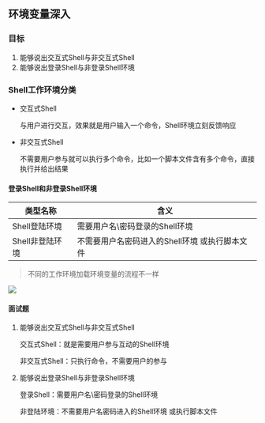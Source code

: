 ## 环境变量深入

### 目标

1. 能够说出交互式Shell与非交互式Shell
2. 能够说出登录Shell与非登录Shell环境

### Shell工作环境分类

+ 交互式Shell

  与用户进行交互，效果就是用户输入一个命令，Shell环境立刻反馈响应

+ 非交互式Shell

  不需要用户参与就可以执行多个命令，比如一个脚本文件含有多个命令，直接执行并给出结果

#### 登录Shell和非登录Shell环境

| 类型名称        | 含义                                           |
| --------------- | ---------------------------------------------- |
| Shell登陆环境   | 需要用户名\密码登录的Shell环境                 |
| Shell非登陆环境 | 不需要用户名密码进入的Shell环境 或执行脚本文件 |

> 不同的工作环境加载环境变量的流程不一样

![](http://img.codelin.xyz/20200920203511.png)

#### 面试题

1. 能够说出交互式Shell与非交互式Shell

   交互式Shell：就是需要用户参与互动的Shell环境

   非交互式Shell：只执行命令，不需要用户的参与

2. 能够说出登录Shell与非登录Shell环境

   登录Shell：需要用户名\密码登录的Shell环境

   非登陆环境：不需要用户名密码进入的Shell环境 或执行脚本文件

